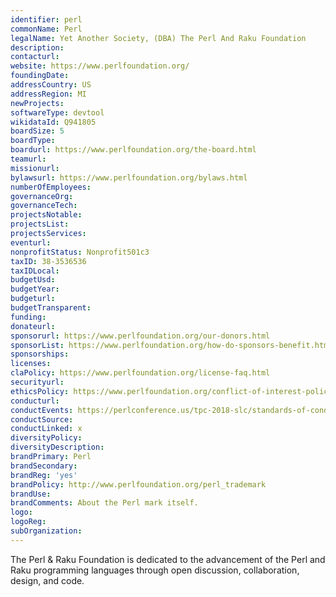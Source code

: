 ```yaml
---
identifier: perl
commonName: Perl
legalName: Yet Another Society, (DBA) The Perl And Raku Foundation
description:
contacturl:
website: https://www.perlfoundation.org/
foundingDate:
addressCountry: US
addressRegion: MI
newProjects:
softwareType: devtool
wikidataId: Q941805
boardSize: 5
boardType:
boardurl: https://www.perlfoundation.org/the-board.html
teamurl:
missionurl:
bylawsurl: https://www.perlfoundation.org/bylaws.html
numberOfEmployees:
governanceOrg:
governanceTech:
projectsNotable:
projectsList:
projectsServices:
eventurl:
nonprofitStatus: Nonprofit501c3
taxID: 38-3536536
taxIDLocal:
budgetUsd:
budgetYear:
budgeturl:
budgetTransparent:
funding:
donateurl:
sponsorurl: https://www.perlfoundation.org/our-donors.html
sponsorList: https://www.perlfoundation.org/how-do-sponsors-benefit.html
sponsorships:
licenses:
claPolicy: https://www.perlfoundation.org/license-faq.html
securityurl:
ethicsPolicy: https://www.perlfoundation.org/conflict-of-interest-policy.html
conducturl:
conductEvents: https://perlconference.us/tpc-2018-slc/standards-of-conduct/
conductSource:
conductLinked: x
diversityPolicy:
diversityDescription:
brandPrimary: Perl
brandSecondary:
brandReg: 'yes'
brandPolicy: http://www.perlfoundation.org/perl_trademark
brandUse:
brandComments: About the Perl mark itself.
logo:
logoReg:
subOrganization:
---
```


The Perl & Raku Foundation is dedicated to the advancement of the Perl and Raku programming languages through open discussion, collaboration, design, and code.
